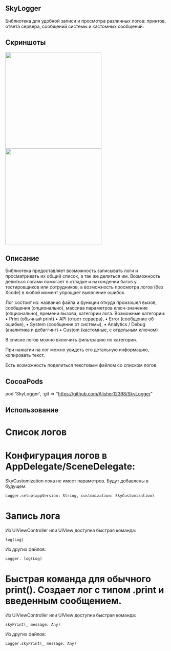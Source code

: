 ## SkyLogger
Библиотека для удобной записи и просмотра различных логов: принтов, ответа сервера, сообщений системы и кастомных сообщений.

## Скриншоты
<img src="https://user-images.githubusercontent.com/25239480/146808503-6e33d4d1-e92c-471b-8a42-ce7de0a27f31.png" width="300">
<img src="https://user-images.githubusercontent.com/25239480/146808558-e1f43d96-e476-42e7-9196-339c4a04affc.png" width="300">

## Описание

Библиотека предоставляет возможность записывать логи и просматривать их общий список, а так же делиться им. Возможность делиться логами помогает в отладке и нахождении багов у тестировщиков или сотрудников, а возможность просмотра логов (без Xcode) в любой момент упрощает выявление ошибок.

Лог состоит из: названия файла и функции откуда произошел вызов, сообщения (опционально), массива параметров ключ-значение (опционально), времени вызова, категории лога.
Возможные категории: 
• Print (обычный print)
• API (ответ сервера), 
• Error (сообщение об ошибке), 
• System (сообщение от системы), 
• Analytics / Debug (аналитика и дебаггинг) 
• Custom (кастомные, с отдельным ключом)

В списке логов можно включить фильтрацию по категории.

При нажатии на лог можно увидеть его детальную информацию, копировать текст.

Есть возможность поделиться текстовым файлом со списком логов.

## CocoaPods

pod 'SkyLogger', :git => "https://github.com/Alisher12398/SkyLogger"

## Использование

# Список логов

# Конфигурация логов в AppDelegate/SceneDelegate:
SkyCustomization пока не имеет параметров. Будут добавлены в будущем.
```
Logger.setup(appVersion: String, customization: SkyCustomization)
```

# Запись лога
Из UIViewController или UIView доступна быстрая команда:
```
log(Log)
```
Из других файлов:
```
Logger. log(Log)
```

# Быстрая команда для обычного print(). Создает лог с типом .print и введенным сообщением.
Из UIViewController или UIView доступна быстрая команда:
```
skyPrint(_ message: Any)
```
Из других файлов:
```
Logger.skyPrint(_ message: Any)
```




